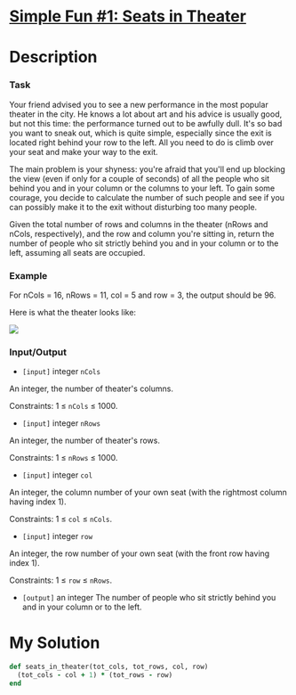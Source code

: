 # [Simple Fun #1: Seats in Theater](https://www.codewars.com/kata/588417e576933b0ec9000045)

# Description
### Task
Your friend advised you to see a new performance in the most popular theater in the city. He knows a lot about art and 
his advice is usually good, but not this time: the performance turned out to be awfully dull. It's so bad you want to 
sneak out, which is quite simple, especially since the exit is located right behind your row to the left. All you need 
to do is climb over your seat and make your way to the exit.

The main problem is your shyness: you're afraid that you'll end up blocking the view (even if only for a couple of 
seconds) of all the people who sit behind you and in your column or the columns to your left. To gain some courage, you 
decide to calculate the number of such people and see if you can possibly make it to the exit without disturbing too 
many people.

Given the total number of rows and columns in the theater (nRows and nCols, respectively), and the row and column you're
sitting in, return the number of people who sit strictly behind you and in your column or to the left, assuming all 
seats are occupied.

### Example
For nCols = 16, nRows = 11, col = 5 and row = 3, the output should be 96.

Here is what the theater looks like:

<img src="https://files.gitter.im/myjinxin2015/eAjZ/blob">

### Input/Output
* `[input]` integer `nCols`

An integer, the number of theater's columns.

Constraints: 1 ≤ `nCols` ≤ 1000.

* `[input]` integer `nRows`

An integer, the number of theater's rows.

Constraints: 1 ≤ `nRows` ≤ 1000.

* `[input]` integer `col`

An integer, the column number of your own seat (with the rightmost column having index 1).

Constraints: 1 ≤ `col` ≤ `nCols`.

* `[input]` integer `row`

An integer, the row number of your own seat (with the front row having index 1).

Constraints: 1 ≤ `row` ≤ `nRows`.

* `[output]` an integer
The number of people who sit strictly behind you and in your column or to the left.

# My Solution

```ruby
def seats_in_theater(tot_cols, tot_rows, col, row)
  (tot_cols - col + 1) * (tot_rows - row)
end
```

